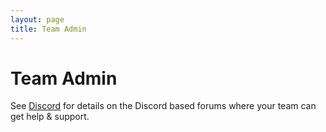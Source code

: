 ```yaml
---
layout: page
title: Team Admin
---
```


Team Admin
==========

See [Discord](/docs/team_admin/discord) for details on the Discord based forums
where your team can get help & support.
